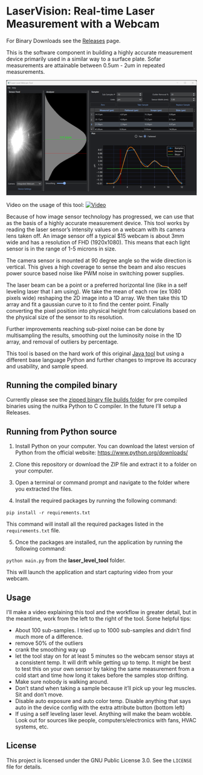 # LaserVision: Real-time Laser Measurement with a Webcam

For Binary Downloads see the [Releases](https://github.com/bhowiebkr/laser-level-webcam/releases) page.

This is the software component in building a highly accurate measurement device primarily used in a similar way to a surface plate. Sofar measurements are attainable between 0.5um - 2um in repeated measurements. 

![alt text](images/GUI.png)

Video on the usage of this tool:
[![Video](http://img.youtube.com/vi/hnHjrz_inQU/0.jpg)](http://www.youtube.com/watch?v=hnHjrz_inQU)


Because of how image sensor technology has progressed, we can use that  as the basis of a highly accurate measurement device. This tool works by reading the laser sensor’s intensity values on a webcam with its camera lens taken off.  An image sensor off a typical $15 webcam is about 3mm wide and has a resolution of FHD (1920x1080). This means that each light sensor is in the range of 1-5 microns in size. 

The camera sensor is mounted at 90 degree angle so the wide direction is vertical. This gives a high coverage to sense the beam and also rescues power source based noise like PWM noise in switching power supplies. 

The laser beam can be a point or a preferred horizontal line (like in a self leveling laser that I am using). We take the mean of each row (ex 1080 pixels wide) reshaping the 2D image into a 1D array. We then take this 1D array and fit a gaussian curve to it to find the center point. Finally converting the pixel position into physical height from calculations based on the physical size of the sensor to its resolution.

Further improvements reaching sub-pixel noise can be done by multisampling the results, smoothing out the luminosity noise in the 1D array, and removal of outliers by percentage. 

This tool is based on the hard work of this original [Java tool](https://github.com/betzuka/laserlevel) but using a different base language Python and further changes to improve its accuracy and usability, and sample speed. 



## Running the compiled binary
Currently please see the [zipped binary file builds folder](builds/) for pre compiled binaries using the nuitka
Python to C compiler. In the future I’ll setup a Releases. 

## Running from Python source

1. Install Python on your computer. You can download the latest version of Python from the official website: https://www.python.org/downloads/

2. Clone this repository or download the ZIP file and extract it to a folder on your computer.

3. Open a terminal or command prompt and navigate to the folder where you extracted the files.

4. Install the required packages by running the following command:

`pip install -r requirements.txt`

This command will install all the required packages listed in the `requirements.txt` file.

5. Once the packages are installed, run the application by running the following command:

`python main.py` from the **laser_level_tool** folder.

This will launch the application and start capturing video from your webcam.

## Usage

I’ll make a video explaining this tool and the workflow in greater detail, but in the meantime, work from the left to the right of the tool. Some helpful tips:

- About 100 sub-samples. I tried up to 1000 sub-samples and didn’t find much more of a difference.
- remove 50% of the outliers 
- crank the smoothing way up
- let the tool stay on for at least 5 minutes so the webcam sensor stays at a consistent temp. It will drift while getting up to temp. It might be best to test this on your own sensor by taking the same measurement from a cold start and time how long it takes before the samples stop drifting.
- Make sure nobody is walking around.
- Don’t stand when taking a sample because it’ll pick up your leg muscles. Sit and don’t move.
- Disable auto exposure and auto color temp. Disable anything that says auto in the device config with the extra attribute button (bottom left)
- If using a self leveling laser level. Anything will make the beam wobble. Look out for sources like people, computers/electronics with fans, HVAC systems, etc. 


## License

This project is licensed under the GNU Public License 3.0. See the `LICENSE` file for details.
